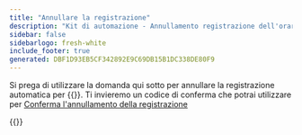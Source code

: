 ```yaml
---
title: "Annullare la registrazione"
description: "Kit di automazione - Annullamento registrazione dell'orario d'ufficio"
sidebar: false
sidebarlogo: fresh-white
include_footer: true
generated: DBF1D93EB5CF342892E9C69DB15B1DC338DE80F9
---
```


Si prega di utilizzare la domanda qui sotto per annullare la registrazione automatica per {{<product-name>}}. Ti invieremo un codice di conferma che potrai utilizzare per [Conferma l'annullamento della registrazione](/it/office-hours/unregister-confirm)

{{<questions name="/content/it/office-hours/unregister.json" completed="Grazie per aver completato le domande di annullamento della registrazione" showNavigationButtons="false" locale="it">}}
